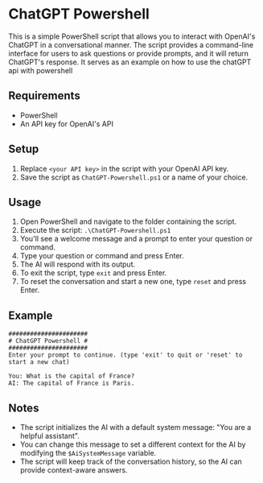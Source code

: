 # ChatGPT Powershell

This is a simple PowerShell script that allows you to interact with OpenAI's ChatGPT in a conversational manner. The script provides a command-line interface for users to ask questions or provide prompts, and it will return ChatGPT's response.
It serves as an example on how to use the chatGPT api with powershell

## Requirements

- PowerShell
- An API key for OpenAI's API

## Setup

1. Replace `<your API key>` in the script with your OpenAI API key.
2. Save the script as `ChatGPT-Powershell.ps1` or a name of your choice.

## Usage

1. Open PowerShell and navigate to the folder containing the script.
2. Execute the script: `.\ChatGPT-Powershell.ps1`
3. You'll see a welcome message and a prompt to enter your question or command.
4. Type your question or command and press Enter.
5. The AI will respond with its output.
6. To exit the script, type `exit` and press Enter.
7. To reset the conversation and start a new one, type `reset` and press Enter.

## Example

```plaintext
######################
# ChatGPT Powershell #
######################
Enter your prompt to continue. (type 'exit' to quit or 'reset' to start a new chat)

You: What is the capital of France?
AI: The capital of France is Paris.
```

## Notes

- The script initializes the AI with a default system message: "You are a helpful assistant".
- You can change this message to set a different context for the AI by modifying the `$AiSystemMessage` variable.
- The script will keep track of the conversation history, so the AI can provide context-aware answers.